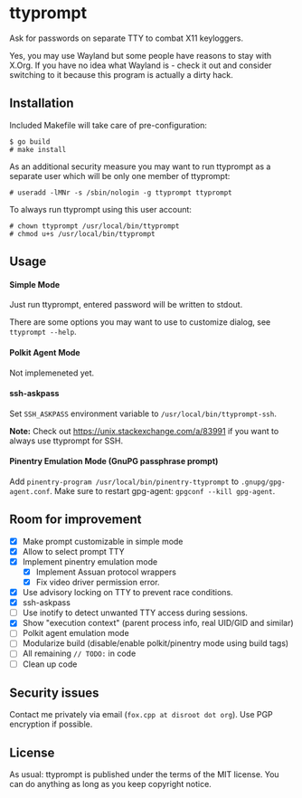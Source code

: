 ttyprompt
==========================

Ask for passwords on separate TTY to combat X11 keyloggers.

Yes, you may use Wayland but some people have reasons to stay with X.Org.
If you have no idea what Wayland is - check it out and consider switching to it
because this program is actually a dirty hack.

Installation
--------------

Included Makefile will take care of pre-configuration:
```
$ go build
# make install
```

As an additional security measure you may want to run ttyprompt as a separate user which will be only one member of ttyprompt:
```
# useradd -lMNr -s /sbin/nologin -g ttyprompt ttyprompt
```
To always run ttyprompt using this user account:
```
# chown ttyprompt /usr/local/bin/ttyprompt
# chmod u+s /usr/local/bin/ttyprompt
```

Usage
--------------

#### Simple Mode

Just run ttyprompt, entered password will be written to stdout.

There are some options you may want to use to customize dialog, see 
`ttyprompt --help`.

#### Polkit Agent Mode 

Not implemeneted yet.

#### ssh-askpass

Set `SSH_ASKPASS` environment variable to `/usr/local/bin/ttyprompt-ssh`.

**Note:** Check out https://unix.stackexchange.com/a/83991 if you want to
always use ttyprompt for SSH.

#### Pinentry Emulation Mode (GnuPG passphrase prompt)

Add `pinentry-program /usr/local/bin/pinentry-ttyprompt` to 
`.gnupg/gpg-agent.conf`. Make sure to restart gpg-agent: `gpgconf --kill
gpg-agent`.

Room for improvement
----------------------

- [x] Make prompt customizable in simple mode
- [x] Allow to select prompt TTY
- [x] Implement pinentry emulation mode
  - [x] Implement Assuan protocol wrappers
  - [x] Fix video driver permission error.
- [x] Use advisory locking on TTY to prevent race conditions.
- [x] ssh-askpass
- [ ] Use inotify to detect unwanted TTY access during sessions.
- [x] Show "execution context" (parent process info, real UID/GID and similar)
- [ ] Polkit agent emulation mode
- [ ] Modularize build (disable/enable polkit/pinentry mode using build tags)
- [ ] All remaining `// TODO:` in code
- [ ] Clean up code

Security issues
-----------------

Contact me privately via email (`fox.cpp at disroot dot org`). Use PGP
encryption if possible.

License
---------

As usual: ttyprompt is published under the terms of the MIT license. You can do
anything as long as you keep copyright notice.

